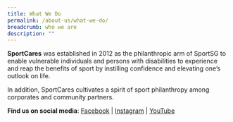 ```yaml
---
title: What We Do
permalink: /about-us/what-we-do/
breadcrumb: who we are
description: ""
---
```

**SportCares** was established in 2012 as the philanthropic arm of SportSG to enable vulnerable individuals and persons with disabilities to experience and reap the benefits of sport by instilling confidence and elevating one’s outlook on life.

In addition, SportCares cultivates a spirit of sport philanthropy among corporates and community partners.



 **Find us on social media**: [Facebook](https://www.facebook.com/SportCaresSG) | [Instagram](https://www.instagram.com/sportcares) | [YouTube](https://www.youtube.com/@SportCaresTV/featured)